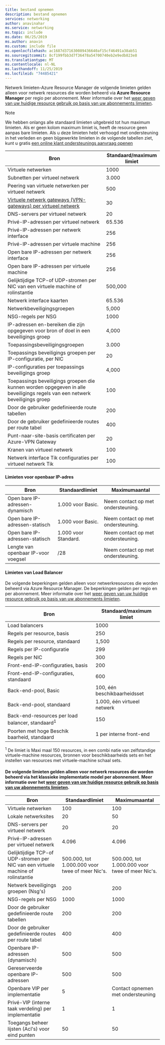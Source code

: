 ```yaml
---
title: bestand opnemen
description: bestand opnemen
services: networking
author: anavinahar
ms.service: networking
ms.topic: include
ms.date: 06/25/2019
ms.author: anavin
ms.custom: include file
ms.openlocfilehash: ac1687d371630089436640af15cf46491a38ab51
ms.sourcegitcommit: 8cf199fbb3d7f36478a54700740eb2e9edb823e8
ms.translationtype: MT
ms.contentlocale: nl-NL
ms.lasthandoff: 11/25/2019
ms.locfileid: "74485421"
---
```

<a name="azure-resource-manager-virtual-networking-limits"></a>Netwerk limieten-Azure Resource Manager de volgende limieten gelden alleen voor netwerk resources die worden beheerd via **Azure Resource Manager** per regio per abonnement. Meer informatie over het [weer geven van uw huidige resource gebruik op basis van uw abonnements limieten](../articles/networking/check-usage-against-limits.md).

> [!NOTE]
> We hebben onlangs alle standaard limieten uitgebreid tot hun maximum limieten. Als er geen kolom maximum limiet is, heeft de resource geen aanpas bare limieten. Als u deze limieten hebt verhoogd met ondersteuning in het verleden en geen bijgewerkte limieten in de volgende tabellen ziet, kunt u gratis [een online klant ondersteunings aanvraag openen](../articles/azure-resource-manager/resource-manager-quota-errors.md)

| Bron | Standaard/maximum limiet | 
| --- | --- |
| Virtuele netwerken |1000 |
| Subnetten per virtueel netwerk |3\.000 |
| Peering van virtuele netwerken per virtueel netwerk |500 |
| [Virtuele netwerk gateways (VPN-gateways) per virtueel netwerk](../articles/vpn-gateway/vpn-gateway-about-vpngateways.md#gwsku) |30 |
| DNS-servers per virtueel netwerk |20 |
| Privé-IP-adressen per virtueel netwerk |65.536 |
| Privé-IP-adressen per netwerk interface |256 |
| Privé-IP-adressen per virtuele machine |256 |
| Open bare IP-adressen per netwerk interface |256 |
| Open bare IP-adressen per virtuele machine |256 |
| Gelijktijdige TCP-of UDP-stromen per NIC van een virtuele machine of rolinstantie |500,000 |
| Netwerk interface kaarten |65.536 |
| Netwerkbeveiligingsgroepen |5,000 |
| NSG-regels per NSG |1000 |
| IP-adressen en-bereiken die zijn opgegeven voor bron of doel in een beveiligings groep |4,000 |
| Toepassingsbeveiligingsgroepen |3\.000 |
| Toepassings beveiligings groepen per IP-configuratie, per NIC |20 |
| IP-configuraties per toepassings beveiligings groep |4,000 |
| Toepassings beveiligings groepen die kunnen worden opgegeven in alle beveiligings regels van een netwerk beveiligings groep |100 |
| Door de gebruiker gedefinieerde route tabellen |200 |
| Door de gebruiker gedefinieerde routes per route tabel |400 |
| Punt-naar-site-basis certificaten per Azure-VPN Gateway |20 |
| Kranen van virtueel netwerk |100 |
| Netwerk interface Tik configuraties per virtueel netwerk Tik |100 |

#### <a name="publicip-address"></a>Limieten voor openbaar IP-adres
| Bron | Standaardlimiet | Maximumaantal |
| --- | --- | --- |
| Open bare IP-adressen-dynamisch | 1\.000 voor Basic. |Neem contact op met ondersteuning. |
| Open bare IP-adressen-statisch | 1\.000 voor Basic. |Neem contact op met ondersteuning. |
| Open bare IP-adressen-statisch | 1\.000 voor Standard.|Neem contact op met ondersteuning. |
| Lengte van openbaar IP-voor voegsel | /28 | Neem contact op met ondersteuning. |

#### <a name="load-balancer"></a>Limieten van Load Balancer
De volgende beperkingen gelden alleen voor netwerkresources die worden beheerd via Azure Resource Manager. De beperkingen gelden per regio en per abonnement. Meer informatie over het [weer geven van uw huidige resource gebruik op basis van uw abonnements limieten](../articles/networking/check-usage-against-limits.md).

| Bron | Standaard/maximum limiet |
| --- | --- |
| Load balancers | 1000 | 
| Regels per resource, basis | 250 |
| Regels per resource, standaard | 1,500 | 
| Regels per IP-configuratie | 299 |
| Regels per NIC | 300 |
| Front-end-IP-configuraties, basis | 200 |
| Front-end-IP-configuraties, standaard | 600 |
| Back-end-pool, Basic | 100, één beschikbaarheidsset |
| Back-end-pool, standaard | 1\.000, één virtueel netwerk |
| Back-end-resources per load balancer, standaard<sup>1</sup> | 150 |
| Poorten met hoge Beschik baarheid, standaard | 1 per interne front-end |

<sup>1</sup> De limiet is Maxi maal 150 resources, in een combi natie van zelfstandige virtuele-machine resources, bronnen voor beschikbaarheids sets en het instellen van resources met virtuele-machine schaal sets.

#### <a name="virtual-networking-limits-classic"></a>De volgende limieten gelden alleen voor netwerk resources die worden beheerd via het **klassieke** implementatie model per abonnement. Meer informatie over het [weer geven van uw huidige resource gebruik op basis van uw abonnements limieten](../articles/networking/check-usage-against-limits.md).

| Bron | Standaardlimiet | Maximumaantal |
| --- | --- | --- |
| Virtuele netwerken |100 |100 |
| Lokale netwerksites |20 |50 |
| DNS-servers per virtueel netwerk |20 |20 |
| Privé-IP-adressen per virtueel netwerk |4\.096 |4\.096 |
| Gelijktijdige TCP-of UDP-stromen per NIC van een virtuele machine of rolinstantie |500.000, tot 1.000.000 voor twee of meer Nic's. |500.000, tot 1.000.000 voor twee of meer Nic's. |
| Netwerk beveiligings groepen (Nsg's) |200 |200 |
| NSG-regels per NSG |1000 |1000 |
| Door de gebruiker gedefinieerde route tabellen |200 |200 |
| Door de gebruiker gedefinieerde routes per route tabel |400 |400 |
| Openbare IP-adressen (dynamisch) |500 |500 |
| Gereserveerde openbare IP-adressen |500 |500 |
| Openbare VIP per implementatie |5 |Contact opnemen met ondersteuning |
| Privé-VIP (interne taak verdeling) per implementatie |1 |1 |
| Toegangs beheer lijsten (Acl's) voor eind punten |50 |50 |
